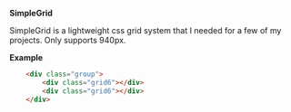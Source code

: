 **SimpleGrid**

SimpleGrid is a lightweight css grid system that I needed for a few of my projects. Only supports 940px.

**Example**
``` html
	<div class="group">
		<div class="grid6"></div>
		<div class="grid6"></div>
	</div>
```
